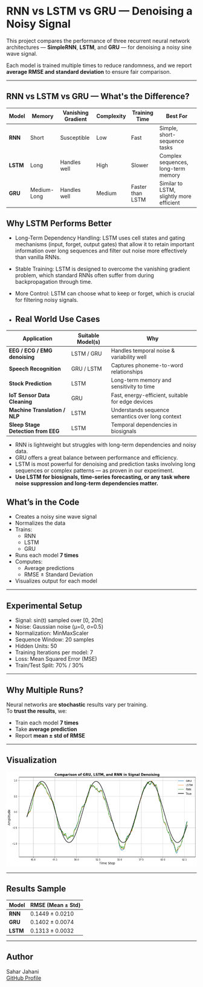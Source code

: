 # RNN vs LSTM vs GRU — Denoising a Noisy Signal

This project compares the performance of three recurrent neural network architectures — **SimpleRNN**, **LSTM**, and **GRU** — for denoising a noisy sine wave signal.

Each model is trained multiple times to reduce randomness, and we report **average RMSE and standard deviation** to ensure fair comparison.

---
## RNN vs LSTM vs GRU — What's the Difference?
| Model    | Memory      | Vanishing Gradient | Complexity | Training Time    | Best For                                 |
| -------- | ----------- | ------------------ | ---------- | ---------------- | ---------------------------------------- |
| **RNN**  | Short       |  Susceptible      | Low        | Fast             | Simple, short-sequence tasks             |
| **LSTM** | Long        |  Handles well     | High       | Slower           | Complex sequences, long-term memory      |
| **GRU**  | Medium-Long |  Handles well     | Medium     | Faster than LSTM | Similar to LSTM, slightly more efficient |

## Why LSTM Performs Better

- Long-Term Dependency Handling: LSTM uses cell states and gating mechanisms (input, forget, output gates) that allow it to retain important information over long sequences and filter out noise more effectively than vanilla RNNs.
- Stable Training: LSTM is designed to overcome the vanishing gradient problem, which standard RNNs often suffer from during backpropagation through time.
- More Control: LSTM can choose what to keep or forget, which is crucial for filtering noisy signals.

- ## Real World Use Cases
| Application                        | Suitable Model(s) | Why                                               |
| ---------------------------------- | ----------------- | ------------------------------------------------- |
| **EEG / ECG / EMG denoising**      | LSTM / GRU        | Handles temporal noise & variability well         |
| **Speech Recognition**             | GRU / LSTM        | Captures phoneme-to-word relationships            |
| **Stock Prediction**               | LSTM              | Long-term memory and sensitivity to time          |
| **IoT Sensor Data Cleaning**       | GRU               | Fast, energy-efficient, suitable for edge devices |
| **Machine Translation / NLP**      | LSTM              | Understands sequence semantics over long context  |
| **Sleep Stage Detection from EEG** | LSTM              | Temporal dependencies in biosignals               |


- RNN is lightweight but struggles with long-term dependencies and noisy data.
- GRU offers a great balance between performance and efficiency.
- LSTM is most powerful for denoising and prediction tasks involving long sequences or complex patterns — as proven in our experiment.
- **Use LSTM for biosignals, time-series forecasting, or any task where noise suppression and long-term dependencies matter.**

## What’s in the Code

- Creates a noisy sine wave signal
- Normalizes the data
- Trains:
  - RNN
  - LSTM
  - GRU
- Runs each model **7 times**
- Computes:
  - Average predictions
  - RMSE ± Standard Deviation
- Visualizes output for each model

---

## Experimental Setup

- Signal: sin(t) sampled over [0, 20π]
- Noise: Gaussian noise (μ=0, σ=0.5)
- Normalization: MinMaxScaler
- Sequence Window: 20 samples
- Hidden Units: 50
- Training Iterations per model: 7
- Loss: Mean Squared Error (MSE)
- Train/Test Split: 70% / 30%

---

## Why Multiple Runs?

Neural networks are **stochastic** results vary per training.  
To **trust the results**, we:
- Train each model **7 times**
- Take **average prediction**
- Report **mean ± std of RMSE**

---

## Visualization

![GRU_LSTM_RNN_Denoising_Comparison.png](GRU_LSTM_RNN_Denoising_Comparison.png)

---

## Results Sample
| Model    | RMSE (Mean ± Std) |
| -------- | ----------------- |
| **RNN**  | 0.1449 ± 0.0210   |
| **GRU**  | 0.1402 ± 0.0074   |
| **LSTM** | 0.1313 ± 0.0032   |

---

## Author

Sahar Jahani  
[GitHub Profile](https://github.com/Jahani-dev)
